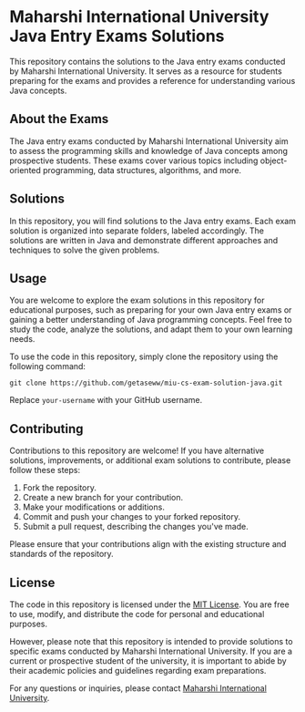 # Maharshi International University Java Entry Exams Solutions

This repository contains the solutions to the Java entry exams conducted by Maharshi International University. It serves as a resource for students preparing for the exams and provides a reference for understanding various Java concepts.


## About the Exams

The Java entry exams conducted by Maharshi International University aim to assess the programming skills and knowledge of Java concepts among prospective students. These exams cover various topics including object-oriented programming, data structures, algorithms, and more.

## Solutions

In this repository, you will find solutions to the Java entry exams. Each exam solution is organized into separate folders, labeled accordingly. The solutions are written in Java and demonstrate different approaches and techniques to solve the given problems.

## Usage

You are welcome to explore the exam solutions in this repository for educational purposes, such as preparing for your own Java entry exams or gaining a better understanding of Java programming concepts. Feel free to study the code, analyze the solutions, and adapt them to your own learning needs.

To use the code in this repository, simply clone the repository using the following command:

```
git clone https://github.com/getaseww/miu-cs-exam-solution-java.git
```

Replace `your-username` with your GitHub username.

## Contributing

Contributions to this repository are welcome! If you have alternative solutions, improvements, or additional exam solutions to contribute, please follow these steps:

1. Fork the repository.
2. Create a new branch for your contribution.
3. Make your modifications or additions.
4. Commit and push your changes to your forked repository.
5. Submit a pull request, describing the changes you've made.

Please ensure that your contributions align with the existing structure and standards of the repository.

## License

The code in this repository is licensed under the [MIT License](LICENSE). You are free to use, modify, and distribute the code for personal and educational purposes.

However, please note that this repository is intended to provide solutions to specific exams conducted by Maharshi International University. If you are a current or prospective student of the university, it is important to abide by their academic policies and guidelines regarding exam preparations.

For any questions or inquiries, please contact [Maharshi International University](https://www.miu.edu).